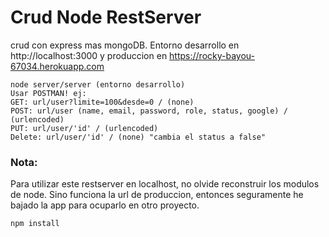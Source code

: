 # Crud Node RestServer
crud con express mas mongoDB. Entorno desarrollo en http://localhost:3000 y produccion en https://rocky-bayou-67034.herokuapp.com

```
node server/server (entorno desarrollo)
Usar POSTMAN! ej: 
GET: url/user?limite=100&desde=0 / (none)
POST: url/user (name, email, password, role, status, google) / (urlencoded)
PUT: url/user/'id' / (urlencoded)
Delete: url/user/'id' / (none) "cambia el status a false"
```

### Nota:
Para utilizar este restserver en localhost, no olvide reconstruir los modulos de node.
Sino funciona la url de produccion, entonces seguramente he bajado la app para ocuparlo en otro proyecto.

```
npm install
```